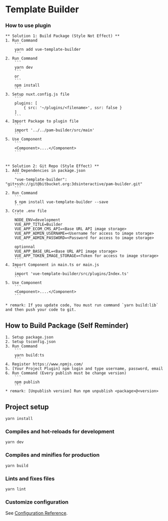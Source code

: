 # Template Builder

### How to use plugin
```
** Solution 1: Build Package (Style Not Effect) **
1. Run Command
    ```
    yarn add vue-template-builder
    ```
2. Run Command
    ```
    yarn dev
    ```
    or
    ```
    npm install
    ```
3. Setup nuxt.config.js file
    ```
    plugins: [
        { src: '~/plugins/<filename>', ssr: false }
    ]
    ```
4. Import Package to plugin file
    ```
    import '../../pam-builder/src/main'
    ```
5. Use Component
    ```
    <Component>....</Component>
    ```


** Solution 2: Git Repo (Style Effect) **
1. Add Dependencies in package.json
    ```
    "vue-template-builder": "git+ssh://git@bitbucket.org:3dsinteractive/pam-builder.git"
    ```
2. Run Command
    ```
    $ npm install vue-template-builder --save
    ```
3. Crate .env file
    ```
    NODE_ENV=development
    VUE_APP_TITLE=Builder
    VUE_APP_ECOM_CMS_API=<Base URL API image storage>
    VUE_APP_ADMIN_USERNAME=<Username for access to image storage>
    VUE_APP_ADMIN_PASSWORD=<Password for access to image storage>

    optionnal
    VUE_APP_BASE_URL=<Base URL API image storage>
    VUE_APP_TOKEN_IMAGE_STORAGE=<Token for access to image storage>
    ```
4. Import Component in main.ts or main.js
    ```
    import 'vue-template-builder/src/plugins/Index.ts'
    ```
5. Use Component
    ```
    <Component>....</Component>
    ```

* remark: If you update code, You must run command `yarn build:lib` and then push your code to git.
```

## How to Build Package (Self Reminder)
```
1. Setup package.json
2. Setup tsconfig.json
3. Run Command
    ```
    yarn build:ts
    ```
4. Register https://www.npmjs.com/
5. [Your Project Plugin] npm login and type username, password, email
6. Run Command (Every publish must be change version)
    ```
    npm publish
    ```
* remark: [Unpublish version] Run npm unpublish <package>@<version>
```

## Project setup
```
yarn install
```

### Compiles and hot-reloads for development
```
yarn dev
```

### Compiles and minifies for production
```
yarn build
```

### Lints and fixes files
```
yarn lint
```

### Customize configuration
See [Configuration Reference](https://cli.vuejs.org/config/).
